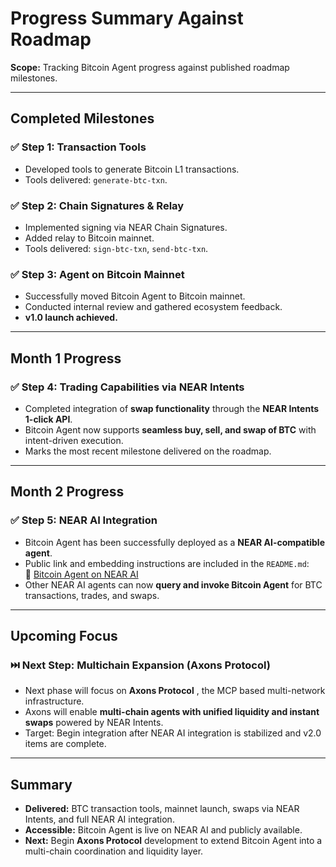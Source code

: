 # Progress Summary Against Roadmap

**Scope:** Tracking Bitcoin Agent progress against published roadmap milestones.

---

## Completed Milestones

### ✅ Step 1: Transaction Tools

- Developed tools to generate Bitcoin L1 transactions.
- Tools delivered: `generate-btc-txn`.

### ✅ Step 2: Chain Signatures & Relay

- Implemented signing via NEAR Chain Signatures.
- Added relay to Bitcoin mainnet.
- Tools delivered: `sign-btc-txn`, `send-btc-txn`.

### ✅ Step 3: Agent on Bitcoin Mainnet

- Successfully moved Bitcoin Agent to Bitcoin mainnet.
- Conducted internal review and gathered ecosystem feedback.
- **v1.0 launch achieved.**

---

## Month 1 Progress

### ✅ Step 4: Trading Capabilities via NEAR Intents

- Completed integration of **swap functionality** through the **NEAR Intents 1-click API**.
- Bitcoin Agent now supports **seamless buy, sell, and swap of BTC** with intent-driven execution.
- Marks the most recent milestone delivered on the roadmap.

---

## Month 2 Progress

### ✅ Step 5: NEAR AI Integration

- Bitcoin Agent has been successfully deployed as a **NEAR AI-compatible agent**.
- Public link and embedding instructions are included in the `README.md`:  
  🔗 [Bitcoin Agent on NEAR AI](https://app.near.ai/agents/nanotech-dredd.near/bitcoin-agent/latest)
- Other NEAR AI agents can now **query and invoke Bitcoin Agent** for BTC transactions, trades, and swaps.

---

## Upcoming Focus

### ⏭️ Next Step: Multichain Expansion (Axons Protocol)

- Next phase will focus on **Axons Protocol** , the MCP based multi-network infrastructure.
- Axons will enable **multi-chain agents with unified liquidity and instant swaps** powered by NEAR Intents.
- Target: Begin integration after NEAR AI integration is stabilized and v2.0 items are complete.

---

## Summary

- **Delivered:** BTC transaction tools, mainnet launch, swaps via NEAR Intents, and full NEAR AI integration.
- **Accessible:** Bitcoin Agent is live on NEAR AI and publicly available.
- **Next:** Begin **Axons Protocol** development to extend Bitcoin Agent into a multi-chain coordination and liquidity layer.
